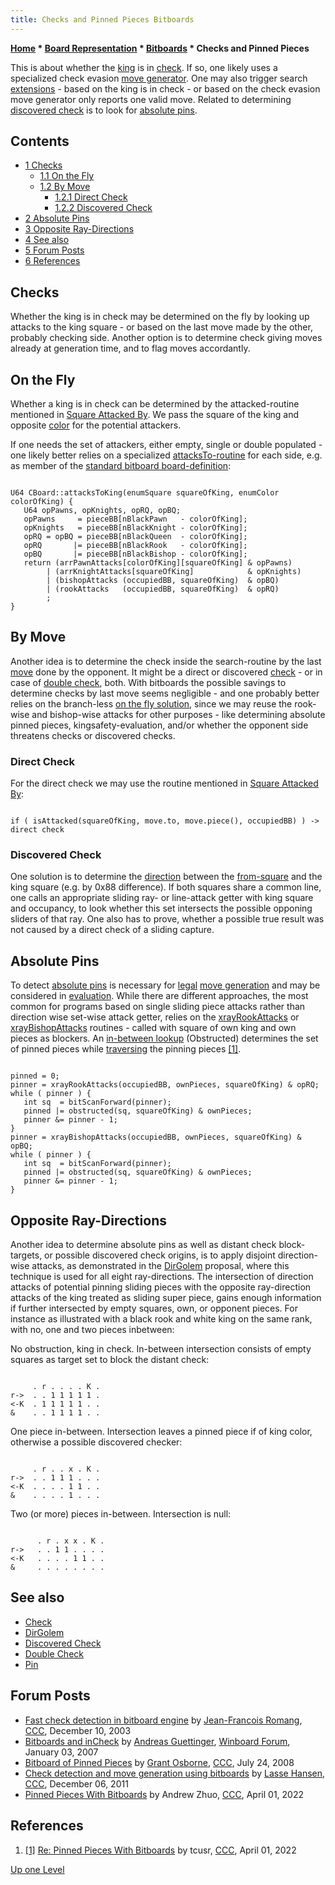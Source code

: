 ```yaml
---
title: Checks and Pinned Pieces Bitboards
---
```

**[Home](Home "Home") * [Board Representation](Board_Representation "Board Representation") * [Bitboards](Bitboards "Bitboards") * Checks and Pinned Pieces**

This is about whether the [king](King "King") is in [check](Check "Check"). If so, one likely uses a specialized check evasion [move generator](Move_Generation "Move Generation"). One may also trigger search [extensions](Extensions "Extensions") - based on the king is in check - or based on the check evasion move generator only reports one valid move. Related to determining [discovered check](Discovered_Check "Discovered Check") is to look for [absolute pins](Pin#AbsolutePin "Pin").

## Contents

- [1 Checks](#checks)
  - [1.1 On the Fly](#on-the-fly)
  - [1.2 By Move](#by-move)
    - [1.2.1 Direct Check](#direct-check)
    - [1.2.2 Discovered Check](#discovered-check)
- [2 Absolute Pins](#absolute-pins)
- [3 Opposite Ray-Directions](#opposite-ray-directions)
- [4 See also](#see-also)
- [5 Forum Posts](#forum-posts)
- [6 References](#references)

## Checks

Whether the king is in check may be determined on the fly by looking up attacks to the king square - or based on the last move made by the other, probably checking side. Another option is to determine check giving moves already at generation time, and to flag moves accordantly.

## On the Fly

Whether a king is in check can be determined by the attacked-routine mentioned in [Square Attacked By](Square_Attacked_By#AnyAttackBySide "Square Attacked By"). We pass the square of the king and opposite [color](Color "Color") for the potential attackers.

If one needs the set of attackers, either empty, single or double populated - one likely better relies on a specialized [attacksTo-routine](Square_Attacked_By#ByAllPieces "Square Attacked By") for each side, e.g. as member of the [standard bitboard board-definition](Bitboard_Board-Definition "Bitboard Board-Definition"):

```

U64 CBoard::attacksToKing(enumSquare squareOfKing, enumColor colorOfKing) {
   U64 opPawns, opKnights, opRQ, opBQ;
   opPawns     = pieceBB[nBlackPawn   - colorOfKing];
   opKnights   = pieceBB[nBlackKnight - colorOfKing];
   opRQ = opBQ = pieceBB[nBlackQueen  - colorOfKing];
   opRQ       |= pieceBB[nBlackRook   - colorOfKing];
   opBQ       |= pieceBB[nBlackBishop - colorOfKing];
   return (arrPawnAttacks[colorOfKing][squareOfKing] & opPawns)
        | (arrKnightAttacks[squareOfKing]            & opKnights)
        | (bishopAttacks (occupiedBB, squareOfKing)  & opBQ)
        | (rookAttacks   (occupiedBB, squareOfKing)  & opRQ)
        ;
}

```

## By Move

Another idea is to determine the check inside the search-routine by the last [move](Moves "Moves") done by the opponent. It might be a direct or discovered [check](Check "Check") - or in case of [double check](Double_Check "Double Check"), both. With bitboards the possible savings to determine checks by last move seems negligible - and one probably better relies on the branch-less [on the fly solution](</Checks_and_Pinned_Pieces_(Bitboards)#ChecksOnTheFly> "Checks and Pinned Pieces (Bitboards)"), since we may reuse the rook-wise and bishop-wise attacks for other purposes - like determining absolute pinned pieces, kingsafety-evaluation, and/or whether the opponent side threatens checks or discovered checks.

### Direct Check

For the direct check we may use the routine mentioned in [Square Attacked By](Square_Attacked_By#AttackedByPieceOnSquare "Square Attacked By"):

```

if ( isAttacked(squareOfKing, move.to, move.piece(), occupiedBB) ) -> direct check

```

### Discovered Check

One solution is to determine the [direction](Direction "Direction") between the [from-square](Origin_Square "Origin Square") and the king square (e.g. by 0x88 difference). If both squares share a common line, one calls an appropriate sliding ray- or line-attack getter with king square and occupancy, to look whether this set intersects the possible opponing sliders of that ray. One also has to prove, whether a possible true result was not caused by a direct check of a sliding capture.

## Absolute Pins

To detect [absolute pins](Pin#AbsolutePin "Pin") is necessary for [legal](Legal_Move "Legal Move") [move generation](Move_Generation "Move Generation") and may be considered in [evaluation](Evaluation "Evaluation"). While there are different approaches, the most common for programs based on single sliding piece attacks rather than direction wise set-wise attack getter, relies on the [xrayRookAttacks](</X-ray_Attacks_(Bitboards)#ModifyingOccupancy> "X-ray Attacks (Bitboards)") or [xrayBishopAttacks](</X-ray_Attacks_(Bitboards)#ModifyingOccupancy> "X-ray Attacks (Bitboards)") routines - called with square of own king and own pieces as blockers. An [in-between lookup](Square_Attacked_By#Obstructed "Square Attacked By") (Obstructed) determines the set of pinned pieces while [traversing](Bitboard_Serialization "Bitboard Serialization") the pinning pieces <a id="cite-note-1" href="#cite-ref-1">[1]</a>.

```

pinned = 0;
pinner = xrayRookAttacks(occupiedBB, ownPieces, squareOfKing) & opRQ;
while ( pinner ) {
   int sq  = bitScanForward(pinner);
   pinned |= obstructed(sq, squareOfKing) & ownPieces;
   pinner &= pinner - 1;
}
pinner = xrayBishopAttacks(occupiedBB, ownPieces, squareOfKing) & opBQ;
while ( pinner ) {
   int sq  = bitScanForward(pinner);
   pinned |= obstructed(sq, squareOfKing) & ownPieces;
   pinner &= pinner - 1;
}

```

## Opposite Ray-Directions

Another idea to determine absolute pins as well as distant check block-targets, or possible discovered check origins, is to apply disjoint direction-wise attacks, as demonstrated in the [DirGolem](DirGolem "DirGolem") proposal, where this technique is used for all eight ray-directions. The intersection of direction attacks of potential pinning sliding pieces with the opposite ray-direction attacks of the king treated as sliding super piece, gains enough information if further intersected by empty squares, own, or opponent pieces. For instance as illustrated with a black rook and white king on the same rank, with no, one and two pieces inbetween:

No obstruction, king in check. In-between intersection consists of empty squares as target set to block the distant check:

```

     . r . . . . K .     
r->  . . 1 1 1 1 1 .      
<-K  . 1 1 1 1 1 . .
&    . . 1 1 1 1 . .  

```

One piece in-between. Intersection leaves a pinned piece if of king color, otherwise a possible discovered checker:

```

     . r . . x . K .  
r->  . . 1 1 1 . . .             
<-K  . . . . 1 1 . .
&    . . . . 1 . . .

```

Two (or more) pieces in-between. Intersection is null:

```

      . r . x x . K .  
r->   . . 1 1 . . . .
<-K   . . . . 1 1 . .
&     . . . . . . . .   

```

## See also

- [Check](Check "Check")
- [DirGolem](DirGolem "DirGolem")
- [Discovered Check](Discovered_Check "Discovered Check")
- [Double Check](Double_Check "Double Check")
- [Pin](Pin "Pin")

## Forum Posts

- [Fast check detection in bitboard engine](https://www.stmintz.com/ccc/index.php?id=334869) by [Jean-Francois Romang](Jean-Francois_Romang "Jean-Francois Romang"), [CCC](CCC "CCC"), December 10, 2003
- [Bitboards and inCheck](http://www.open-aurec.com/wbforum/viewtopic.php?f=4&t=6064&p=29127) by [Andreas Guettinger](Andreas_Guettinger "Andreas Guettinger"), [Winboard Forum](Computer_Chess_Forums "Computer Chess Forums"), January 03, 2007
- [Bitboard of Pinned Pieces](http://www.talkchess.com/forum/viewtopic.php?t=22550) by [Grant Osborne](Grant_Osborne "Grant Osborne"), [CCC](CCC "CCC"), July 24, 2008
- [Check detection and move generation using bitboards](http://www.talkchess.com/forum/viewtopic.php?t=41351) by [Lasse Hansen](Lasse_Hansen "Lasse Hansen"), [CCC](CCC "CCC"), December 06, 2011
- [Pinned Pieces With Bitboards](https://www.talkchess.com/forum3/viewtopic.php?f=7&t=79617) by Andrew Zhuo, [CCC](CCC "CCC"), April 01, 2022

## References

1. <a id="cite-ref-1" href="#cite-note-1">[1]</a> [Re: Pinned Pieces With Bitboards](https://www.talkchess.com/forum3/viewtopic.php?f=7&t=79617&start=2) by tcusr, [CCC](CCC "CCC"), April 01, 2022

[Up one Level](Bitboards "Bitboards")

